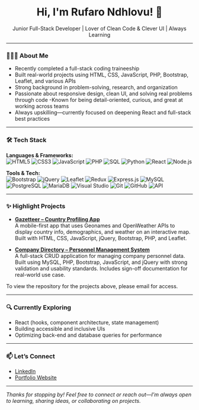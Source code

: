 <h1 align="center">Hi, I'm Rufaro Ndhlovu! 👋</h1>
<p align="center">Junior Full-Stack Developer | Lover of Clean Code & Clever UI | Always Learning</p>

---

### 👩🏾‍💻 About Me

- Recently completed a full-stack coding traineeship
- Built real-world projects using HTML, CSS, JavaScript, PHP, Bootstrap, Leaflet, and various APIs
- Strong background in problem-solving, research, and organization
- Passionate about responsive design, clean UI, and solving real problems through code
-Known for being detail-oriented, curious, and great at working across teams
- Always upskilling—currently focused on deepening React and full-stack best practices

---

### 🛠️ Tech Stack

**Languages & Frameworks:**  
![HTML5](https://img.shields.io/badge/-HTML5-black?style=flat-square&logo=html5)
![CSS3](https://img.shields.io/badge/-CSS3-black?style=flat-square&logo=css3)
![JavaScript](https://img.shields.io/badge/-JavaScript-black?style=flat-square&logo=javascript)
![PHP](https://img.shields.io/badge/-PHP-black?style=flat-square&logo=php)
![SQL](https://img.shields.io/badge/-SQL-black?style=flat-square&logo=postgresql)
![Python](https://img.shields.io/badge/-Python-black?style=flat-square&logo=python)
![React](https://img.shields.io/badge/-React-black?style=flat-square&logo=react)
![Node.js](https://img.shields.io/badge/-Node.js-black?style=flat-square&logo=node.js)

**Tools & Tech:**  
![Bootstrap](https://img.shields.io/badge/-Bootstrap-black?style=flat-square&logo=bootstrap)
![jQuery](https://img.shields.io/badge/-jQuery-black?style=flat-square&logo=jquery)
![Leaflet](https://img.shields.io/badge/-Leaflet-black?style=flat-square&logo=leaflet)
![Redux](https://img.shields.io/badge/-Redux-black?style=flat-square&logo=redux)
![Express.js](https://img.shields.io/badge/-Express-black?style=flat-square&logo=express)
![MySQL](https://img.shields.io/badge/-MySQL-black?style=flat-square&logo=mysql)
![PostgreSQL](https://img.shields.io/badge/-PostgreSQL-black?style=flat-square&logo=postgresql)
![MariaDB](https://img.shields.io/badge/-MariaDB-black?style=flat-square&logo=mariadb)
![Visual Studio](https://img.shields.io/badge/-Visual_Studio-black?style=flat-square&logo=visual-studio)
![Git](https://img.shields.io/badge/-Git-black?style=flat-square&logo=git)
![GitHub](https://img.shields.io/badge/-GitHub-black?style=flat-square&logo=github)
![API](https://img.shields.io/badge/-REST_APIs-black?style=flat-square&logo=api)

---

### ✨ Highlight Projects

- [**Gazetteer – Country Profiling App**](https://github.com/rufaro-ndhlovu/RufaroNdhlovu)  
  A mobile-first app that uses Geonames and OpenWeather APIs to display country info, demographics, and weather on an interactive map. Built with HTML, CSS, JavaScript, jQuery, Bootstrap, PHP, and Leaflet.

- [**Company Directory – Personnel Management System**](https://github.com/rufaro-ndhlovu/RufaroNdhlovu)  
  A full-stack CRUD application for managing company personnel data. Built using MySQL, PHP, Bootstrap, JavaScript, and jQuery with strong validation and usability standards. Includes sign-off documentation for real-world use case.

To view the repository for the projects above, please email for access. 

---

### 🔍 Currently Exploring

- React (hooks, component architecture, state management)
- Building accessible and inclusive UIs
- Optimizing back-end and database queries for performance

---

### 📫 Let’s Connect

- [LinkedIn](https://www.linkedin.com/in/rufaro-ndhlovu/)
- [Portfolio Website](https://rufarondhlovu.co.uk)

---

_Thanks for stopping by! Feel free to connect or reach out—I’m always open to learning, sharing ideas, or collaborating on projects._

